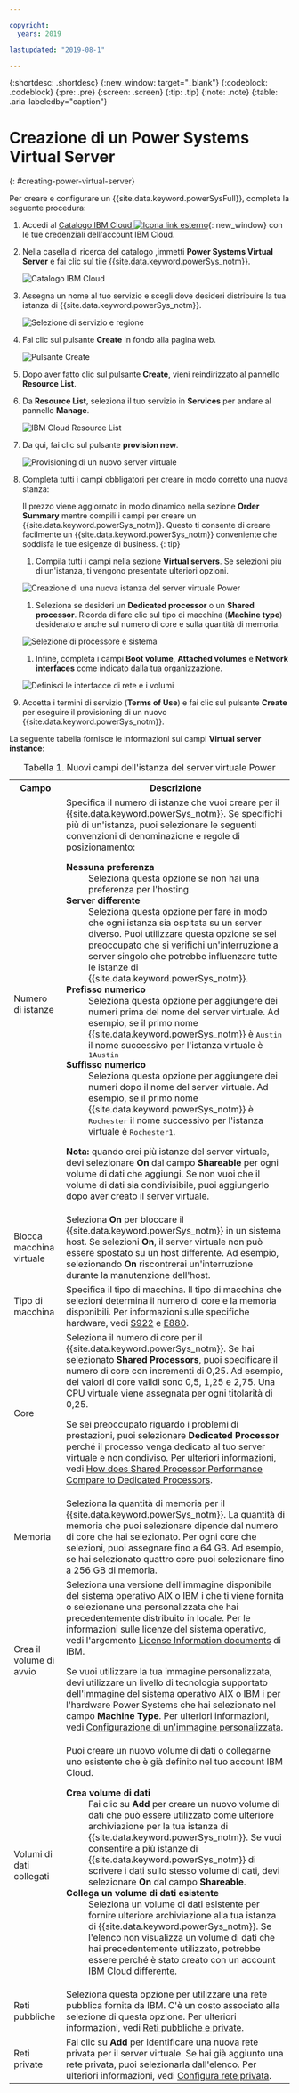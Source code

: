 ```yaml
---

copyright:
  years: 2019

lastupdated: "2019-08-1"

---
```


{:shortdesc: .shortdesc}
{:new_window: target="_blank"}
{:codeblock: .codeblock}
{:pre: .pre}
{:screen: .screen}
{:tip: .tip}
{:note: .note}
{:table: .aria-labeledby="caption"}

# Creazione di un Power Systems Virtual Server
{: #creating-power-virtual-server}

Per creare e configurare un {{site.data.keyword.powerSysFull}}, completa la seguente procedura:

1. Accedi al [Catalogo IBM Cloud ![Icona link esterno](../icons/launch-glyph.svg "Icona link esterno")](https://cloud.ibm.com/catalog){: new_window} con le tue credenziali dell'account IBM Cloud.
2. Nella casella di ricerca del catalogo ,immetti **Power Systems Virtual Server** e fai clic sul tile {{site.data.keyword.powerSys_notm}}.

    ![Catalogo IBM Cloud](./images/catalog-search-bar.png "Catalogo IBM Cloud")

3. Assegna un nome al tuo servizio e scegli dove desideri distribuire la tua istanza di {{site.data.keyword.powerSys_notm}}.

    ![Selezione di servizio e regione](./images/power-iaas-service-region.png "Selezione di servizio e regione")

4. Fai clic sul pulsante **Create** in fondo alla pagina web.

    ![Pulsante Create](./images/power-iaas-create-button.png "Pulsante Create")

5. Dopo aver fatto clic sul pulsante **Create**, vieni reindirizzato al pannello **Resource List**.
6. Da **Resource List**, seleziona il tuo servizio in **Services** per andare al pannello **Manage**.

    ![IBM Cloud Resource List](./images/power-iaas-resource-list.png "IBM Cloud Resource List")

7. Da qui, fai clic sul pulsante **provision new**.

    ![Provisioning di un nuovo server virtuale](./images/power-iaas-provision-new.png "Provisioning di un nuovo server virtuale")

8. Completa tutti i campi obbligatori per creare in modo corretto una nuova stanza:

     Il prezzo viene aggiornato in modo dinamico nella sezione **Order Summary** mentre compili i campi per creare un {{site.data.keyword.powerSys_notm}}. Questo ti consente di creare facilmente un {{site.data.keyword.powerSys_notm}} conveniente che soddisfa le tue esigenze di business.
     {: tip}

    1. Compila tutti i campi nella sezione **Virtual servers**. Se selezioni più di un'istanza, ti vengono presentate ulteriori opzioni.

      ![Creazione di una nuova istanza del server virtuale Power](./images/console-virtual-instance.png "Creazione di una nuova istanza del server virtuale Power")

    1. Seleziona se desideri un **Dedicated processor** o un **Shared processor**. Ricorda di fare clic sul tipo di macchina (**Machine type**) desiderato e anche sul numero di core e sulla quantità di memoria.

      ![Selezione di processore e sistema](./images/console-profile.png "Selezione di processore e sistema")

    1. Infine, completa i campi **Boot volume**, **Attached volumes** e **Network interfaces** come indicato dalla tua organizzazione.

      ![Definisci le interfacce di rete e i volumi](./images/console-volume-network.png "Definisci le interfacce di rete e i volumi")

9. Accetta i termini di servizio (**Terms of Use**) e fai clic sul pulsante **Create** per eseguire il provisioning di un nuovo {{site.data.keyword.powerSys_notm}}.

La seguente tabella fornisce le informazioni sui campi **Virtual server instance**:

<table>
<caption>Tabella 1. Nuovi campi dell'istanza del server virtuale Power</caption>
<tr>
<th>Campo</th>
<th>Descrizione</th>
</tr>
<tr>
<td>Numero di istanze</td>
<td>Specifica il numero di istanze che vuoi creare per il {{site.data.keyword.powerSys_notm}}. Se specifichi più di un'istanza, puoi selezionare le seguenti convenzioni di denominazione e regole di posizionamento:
  <dl>
    <dt><strong>Nessuna preferenza</strong></dt>
  <dd>Seleziona questa opzione se non hai una preferenza per l'hosting.</dd>
    <dt><strong>Server differente</strong></dt>
  <dd>Seleziona questa opzione per fare in modo che ogni istanza sia ospitata su un server diverso.  Puoi utilizzare questa opzione se sei preoccupato che si verifichi un'interruzione a server singolo che potrebbe influenzare tutte le istanze di {{site.data.keyword.powerSys_notm}}. </dd>
  <dt><strong>Prefisso numerico</strong></dt>
  <dd>Seleziona questa opzione per aggiungere dei numeri prima del nome del server virtuale. Ad esempio, se il primo nome {{site.data.keyword.powerSys_notm}} è <kbd>Austin</kbd> il nome successivo per l'istanza virtuale è <kbd>1Austin</kbd></dd>
  <dt><strong>Suffisso numerico</strong></dt>
  <dd>Seleziona questa opzione per aggiungere dei numeri dopo il nome del server virtuale. Ad esempio, se il primo nome {{site.data.keyword.powerSys_notm}} è <kbd>Rochester</kbd> il nome successivo per l'istanza virtuale è <kbd>Rochester1</kbd>.</dd>
  </dl>
  <p>
  <strong>Nota:</strong> quando crei più istanze del server virtuale, devi selezionare <strong>On</strong> dal campo <strong>Shareable</strong> per ogni volume di dati che aggiungi. Se non vuoi che il volume di dati sia condivisibile, puoi aggiungerlo dopo aver creato il server virtuale.
  </p>
   </td>
</tr>
<tr>
<td>Blocca macchina virtuale</td>
<td>Seleziona <strong>On</strong> per bloccare il {{site.data.keyword.powerSys_notm}} in un sistema host. Se selezioni <strong>On</strong>, il server virtuale non può essere spostato su un host differente. Ad esempio, selezionando <strong>On</strong> riscontrerai un'interruzione durante la manutenzione dell'host.</td>
</tr>
<tr>
<td>Tipo di macchina</td>
<td>Specifica il tipo di macchina. Il tipo di macchina che selezioni determina il numero di core e la memoria disponibili. Per informazioni sulle specifiche hardware, vedi <a href="https://www.ibm.com/downloads/cas/KQ4BOJ3N" target="_blank">S922</a> e <a href="https://www.ibm.com/downloads/cas/EE476WAP" target="_blank">E880</a>.</td>
</tr>
<tr>
<td>Core</td>
<td>Seleziona il numero di core per il {{site.data.keyword.powerSys_notm}}. Se hai selezionato <strong>Shared Processors</strong>, puoi specificare il numero di core con incrementi di 0,25. Ad esempio, dei valori di core validi sono 0,5, 1,25 e 2,75. Una CPU virtuale viene assegnata per ogni titolarità di 0,25.

Se sei preoccupato riguardo i problemi di prestazioni, puoi selezionare <strong>Dedicated Processor</strong> perché il processo venga dedicato al tuo server virtuale e non condiviso. Per ulteriori informazioni, vedi <a href="https://www.ibm.com/developerworks/community/wikis/home?lang=en#!/wiki/Power%20Systems/page/How%20does%20Shared%20Processor%20Performance%20Compare%20to%20Dedicated%20Processors" target="_blank">How does Shared Processor Performance Compare to Dedicated Processors</a>.</td>
</tr>
<tr>
<td>Memoria</td>
<td>Seleziona la quantità di memoria per il {{site.data.keyword.powerSys_notm}}. La quantità di memoria che puoi selezionare dipende dal numero di core che hai selezionato. Per ogni core che selezioni, puoi assegnare fino a 64 GB. Ad esempio, se hai selezionato quattro core puoi selezionare fino a 256 GB di memoria. </td>
</tr>
<tr>
<td>Crea il volume di avvio</td>
<td>Seleziona una versione dell'immagine disponibile del sistema operativo AIX o IBM i che ti viene fornita o selezionane una personalizzata che hai precedentemente distribuito in locale. Per le informazioni sulle licenze del sistema operativo, vedi l'argomento <a href="https://www-03.ibm.com/software/sla/sladb.nsf" target="_blank">License Information documents</a> di IBM.

Se vuoi utilizzare la tua immagine personalizzata, devi utilizzare un livello di tecnologia supportato dell'immagine del sistema operativo AIX o IBM i per l'hardware Power Systems che hai selezionato nel campo <strong>Machine Type</strong>. Per ulteriori informazioni, vedi <a href="/docs/infrastructure/power-iaas?topic=power-iaas-configuring-custom-image#configuring-custom-image">Configurazione di un'immagine personalizzata</a>.</td>
</tr>
<tr>
<td>Volumi di dati collegati</td>
<td>Puoi creare un nuovo volume di dati o collegarne uno esistente che è già definito nel tuo account IBM Cloud.
<dl>
  <dt><strong>Crea volume di dati</strong></dt>
  <dd>Fai clic su <strong>Add</strong> per creare un nuovo volume di dati che può essere utilizzato come ulteriore archiviazione per la tua istanza di {{site.data.keyword.powerSys_notm}}. Se vuoi consentire a più istanze di {{site.data.keyword.powerSys_notm}} di scrivere i dati sullo stesso volume di dati, devi selezionare <strong>On</strong> dal campo <strong>Shareable</strong>. </dd>
  <dt><strong>Collega un volume di dati esistente</strong></dt>
  <dd>Seleziona un volume di dati esistente per fornire ulteriore archiviazione alla tua istanza di {{site.data.keyword.powerSys_notm}}. Se l'elenco non visualizza un volume di dati che hai precedentemente utilizzato, potrebbe essere perché è stato creato con un account IBM Cloud differente.</dd>
</dl>
</td>
</tr>
<tr>
<td>Reti pubbliche</td>
<td>Seleziona questa opzione per utilizzare una rete pubblica fornita da IBM. C'è un costo associato alla selezione di questa opzione. Per ulteriori informazioni, vedi <a href="/docs/infrastructure/power-iaas?topic=power-iaas-about-power-virtual-server#apvs-public-and-private" target="_blank">Reti pubbliche e private</a>.
</td>
</tr>
<tr>
<td>Reti private</td>
<td>Fai clic su <strong>Add</strong> per identificare una nuova rete privata per il server virtuale. Se hai già aggiunto una rete privata, puoi selezionarla dall'elenco. Per ulteriori informazioni, vedi <a href="/docs/infrastructure/power-iaas?topic=power-iaas-cpn-configuring#cpn-configuring" target="_blank">Configura rete privata</a>.</td>
</tr></table>
